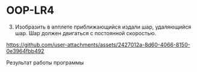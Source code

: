 # OOP-LR4
3) Изобразить в апплете приближающийся издали шар, удаляющийся шар. Шар должен двигаться с постоянной скоростью.
   

https://github.com/user-attachments/assets/2427012a-8d60-4066-8150-0e3964fbb492

Результат работы программы
